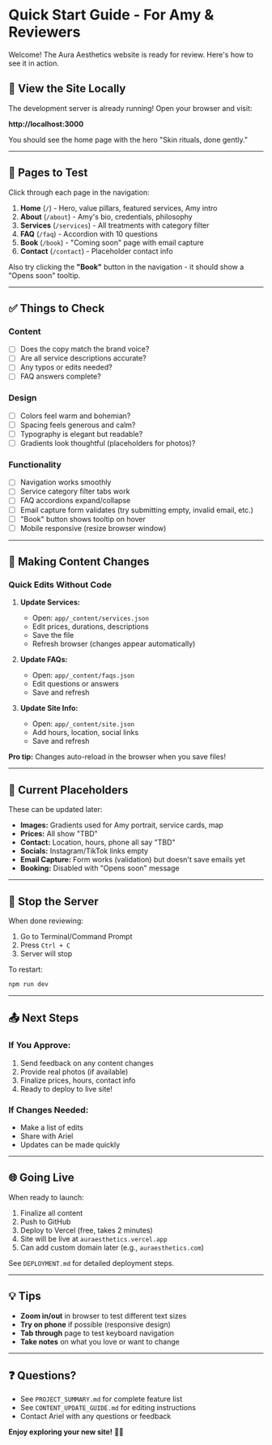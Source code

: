 # Quick Start Guide - For Amy & Reviewers

Welcome! The Aura Aesthetics website is ready for review. Here's how to see it in action.

## 🚀 View the Site Locally

The development server is already running! Open your browser and visit:

**http://localhost:3000**

You should see the home page with the hero "Skin rituals, done gently."

---

## 📱 Pages to Test

Click through each page in the navigation:

1. **Home** (`/`) - Hero, value pillars, featured services, Amy intro
2. **About** (`/about`) - Amy's bio, credentials, philosophy
3. **Services** (`/services`) - All treatments with category filter
4. **FAQ** (`/faq`) - Accordion with 10 questions
5. **Book** (`/book`) - "Coming soon" page with email capture
6. **Contact** (`/contact`) - Placeholder contact info

Also try clicking the **"Book"** button in the navigation - it should show a "Opens soon" tooltip.

---

## ✅ Things to Check

### Content
- [ ] Does the copy match the brand voice?
- [ ] Are all service descriptions accurate?
- [ ] Any typos or edits needed?
- [ ] FAQ answers complete?

### Design
- [ ] Colors feel warm and bohemian?
- [ ] Spacing feels generous and calm?
- [ ] Typography is elegant but readable?
- [ ] Gradients look thoughtful (placeholders for photos)?

### Functionality
- [ ] Navigation works smoothly
- [ ] Service category filter tabs work
- [ ] FAQ accordions expand/collapse
- [ ] Email capture form validates (try submitting empty, invalid email, etc.)
- [ ] "Book" button shows tooltip on hover
- [ ] Mobile responsive (resize browser window)

---

## 📝 Making Content Changes

### Quick Edits Without Code

1. **Update Services:**
   - Open: `app/_content/services.json`
   - Edit prices, durations, descriptions
   - Save the file
   - Refresh browser (changes appear automatically)

2. **Update FAQs:**
   - Open: `app/_content/faqs.json`
   - Edit questions or answers
   - Save and refresh

3. **Update Site Info:**
   - Open: `app/_content/site.json`
   - Add hours, location, social links
   - Save and refresh

**Pro tip:** Changes auto-reload in the browser when you save files!

---

## 🎨 Current Placeholders

These can be updated later:

- **Images:** Gradients used for Amy portrait, service cards, map
- **Prices:** All show "TBD"
- **Contact:** Location, hours, phone all say "TBD"
- **Socials:** Instagram/TikTok links empty
- **Email Capture:** Form works (validation) but doesn't save emails yet
- **Booking:** Disabled with "Opens soon" message

---

## 🛑 Stop the Server

When done reviewing:

1. Go to Terminal/Command Prompt
2. Press `Ctrl + C`
3. Server will stop

To restart:
```bash
npm run dev
```

---

## 📤 Next Steps

### If You Approve:
1. Send feedback on any content changes
2. Provide real photos (if available)
3. Finalize prices, hours, contact info
4. Ready to deploy to live site!

### If Changes Needed:
- Make a list of edits
- Share with Ariel
- Updates can be made quickly

---

## 🌐 Going Live

When ready to launch:

1. Finalize all content
2. Push to GitHub
3. Deploy to Vercel (free, takes 2 minutes)
4. Site will be live at `auraesthetics.vercel.app`
5. Can add custom domain later (e.g., `auraesthetics.com`)

See `DEPLOYMENT.md` for detailed deployment steps.

---

## 💡 Tips

- **Zoom in/out** in browser to test different text sizes
- **Try on phone** if possible (responsive design)
- **Tab through** page to test keyboard navigation
- **Take notes** on what you love or want to change

---

## ❓ Questions?

- See `PROJECT_SUMMARY.md` for complete feature list
- See `CONTENT_UPDATE_GUIDE.md` for editing instructions
- Contact Ariel with any questions or feedback

**Enjoy exploring your new site!** 🌿✨

